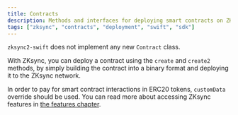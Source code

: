 ```yaml
---
title: Contracts
description: Methods and interfaces for deploying smart contracts on ZKsync Era
tags: ["zksync", "contracts", "deployment", "swift", "sdk"]
---
```


`zksync2-swift` does not implement any new `Contract` class.

With ZKsync, you can deploy a contract using the `create` and `create2` methods,
by simply building the contract into a binary format and deploying it to the ZKsync network.

In order to pay for smart contract interactions in ERC20 tokens, `customData` override should be used.
You can read more about accessing ZKsync features in [the features chapter](/swift/guides/features).
